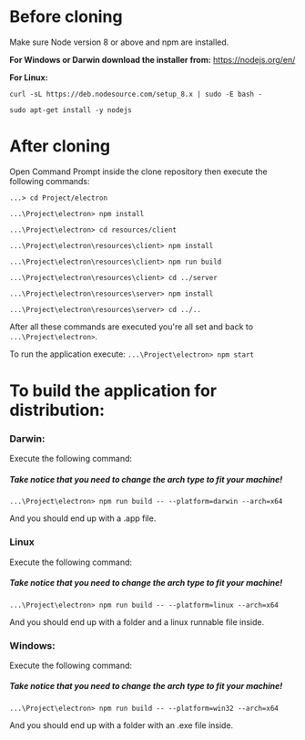 # Before cloning

Make sure Node version 8 or above and npm are installed.

**For Windows or Darwin download the installer from:** https://nodejs.org/en/

**For Linux:**

`curl -sL https://deb.nodesource.com/setup_8.x | sudo -E bash - `

`sudo apt-get install -y nodejs `


# After cloning

Open Command Prompt inside the clone repository then execute the following commands:

`...> cd Project/electron`

`...\Project\electron> npm install`

`...\Project\electron> cd resources/client`

`...\Project\electron\resources\client> npm install`

`...\Project\electron\resources\client> npm run build`

`...\Project\electron\resources\client> cd ../server`

`...\Project\electron\resources\server> npm install`

`...\Project\electron\resources\server> cd ../..`

After all these commands are executed you're all set and back to `...\Project\electron>`.

To run the application execute:
`...\Project\electron> npm start`

# To build the application for distribution:

### Darwin:

Execute the following command:

##### Take notice that you need to change the arch type to fit your machine! #####

`...\Project\electron> npm run build -- --platform=darwin --arch=x64`

And you should end up with a .app file.


### Linux

Execute the following command:

##### Take notice that you need to change the arch type to fit your machine! #####

`...\Project\electron> npm run build -- --platform=linux --arch=x64`

And you should end up with a folder and a linux runnable file inside.


### Windows:

Execute the following command:

##### Take notice that you need to change the arch type to fit your machine! #####

`...\Project\electron> npm run build -- --platform=win32 --arch=x64`

And you should end up with a folder with an .exe file inside.



